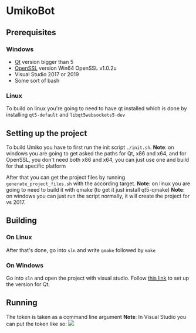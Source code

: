 
# UmikoBot
## Prerequisites
### Windows
- [Qt](https://www.qt.io/) version bigger than 5
- [OpenSSL](https://slproweb.com/products/Win32OpenSSL.html) version Win64 OpenSSL v1.0.2u
 - Visual Studio 2017 or 2019
 - Some sort of bash
 
### Linux
To build on linux you're going to need to have qt installed which is done by installing `qt5-default` and `libqt5websockets5-dev`

## Setting up the project
To build Umiko you have to first run the init script `./init.sh`.
**Note**: on windows you are going to get asked the paths for Qt, x86 and x64, and for OpenSSL, you don't need both x86 and x64, you can just use one and build for that specific platform

After that you can get the project files by running `generate_project_files.sh` with the according target.
**Note**: on linux you are going to need to build it with qmake (to get it just install qt5-qmake)
**Note**: on windows you can just run the script normally, it will create the project for vs 2017.
## Building
### On Linux
After that's done, go into `sln` and write `qmake` followed by `make`

### On Windows
Go into `sln` and open the project with visual studio.
Follow [this link](https://doc.qt.io/qtvstools/qtvstools-managing-projects.html) to set up the version for Qt.




## Running
The token is taken as a command line argument
**Note**: In Visual Studio you can put the token like so:
![](https://cdn.discordapp.com/attachments/353076704945766403/680397059068919808/unknown.png)

